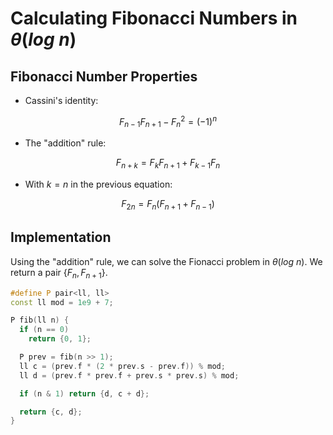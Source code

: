 # Calculating Fibonacci Numbers in $\theta(log \ n)$

## Fibonacci Number Properties

* Cassini's identity:

$$F_{n - 1}F_{n + 1} - F_n^2 = (-1)^n$$

* The "addition" rule:

$$F_{n+k} = F_k F_{n+1} + F_{k-1} F_n$$

* With $k = n$ in the previous equation:

$$F_{2n} = F_n (F_{n+1} + F_{n-1})$$

## Implementation

Using the "addition" rule, we can solve the Fionacci problem in $\theta(log \ n)$. We return a pair $\{F_n, F_{n + 1}\}$.

```cpp
#define P pair<ll, ll>
const ll mod = 1e9 + 7;

P fib(ll n) {
  if (n == 0)
    return {0, 1};

  P prev = fib(n >> 1);
  ll c = (prev.f * (2 * prev.s - prev.f)) % mod;
  ll d = (prev.f * prev.f + prev.s * prev.s) % mod;

  if (n & 1) return {d, c + d};

  return {c, d};
}
```
